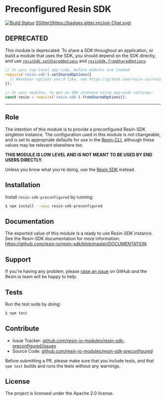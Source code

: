 Preconfigured Resin SDK
=========

[![Build Status](https://travis-ci.org/resin-io-modules/resin-sdk-preconfigured.svg?branch=master)](https://travis-ci.org/resin-io-modules/resin-sdk-preconfigured)
[![Gitter](https://badges.gitter.im/Join Chat.svg)](https://gitter.im/resin-io/chat)

## DEPRECATED

This module is deprecated. To share a SDK throughout an application, or build a module that uses the SDK, you should depend on the SDK directly, and use [`resinSdk.setSharedOptions`](https://github.com/resin-io/resin-sdk/blob/master/DOCUMENTATION.md#resin.setSharedOptions) and [`resinSdk.fromSharedOptions`](https://github.com/resin-io/resin-sdk/blob/master/DOCUMENTATION.md#resin.fromSharedOptions):

```js
// In your top-level app code, before modules are loaded:
require('resin-sdk').setSharedOptions({
  // Whatever options you'd like, see https://github.com/resin-io/resin-sdk#documentation
});

// In your modules, to get an SDK instance using app-wide settings:
const resin = require('resin-sdk').fromSharedOptions();
```

---

Role
----

The intention of this module is to provide a preconfigured Resin-SDK singleton instance. The configuration used in this module is not changeable, and is set to appropriate defaults for use in the [Resin-CLI](https://github.com/resin-io/resin-sdk), although these values may be relevant elsewhere too.

**THIS MODULE IS LOW LEVEL AND IS NOT MEANT TO BE USED BY END USERS DIRECTLY**.

Unless you know what you're doing, use the [Resin SDK](https://github.com/resin-io/resin-sdk) instead.

Installation
------------

Install `resin-sdk-preconfigured` by running:

```sh
$ npm install --save resin-sdk-preconfigured
```

Documentation
-------------

The exported value of this module is a ready to use Resin-SDK instance. See the Resin-SDK documentation for more information: https://github.com/resin-io/resin-sdk/blob/master/DOCUMENTATION.

Support
-------

If you're having any problem, please [raise an issue](https://github.com/resin-io-modules/resin-sdk-preconfigured/issues/new) on GitHub and the Resin.io team will be happy to help.

Tests
-----

Run the test suite by doing:

```sh
$ npm test
```

Contribute
----------

- Issue Tracker: [github.com/resin-io-modules/resin-sdk-preconfigured/issues](https://github.com/resin-io-modules/resin-sdk-preconfigured/issues)
- Source Code: [github.com/resin-io-modules/resin-sdk-preconfigured](https://github.com/resin-io-modules/resin-sdk-preconfigured)

Before submitting a PR, please make sure that you include tests, and that `npm test` builds and runs the tests without any warnings.

License
-------

The project is licensed under the Apache 2.0 license.
